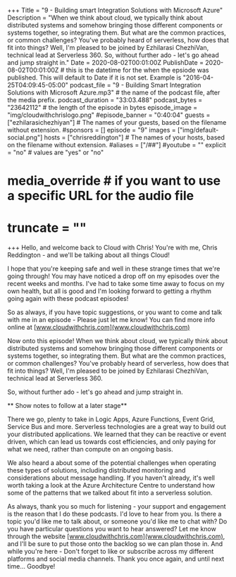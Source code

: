 +++
Title = "9 - Building smart Integration Solutions with Microsoft Azure"
Description = "When we think about cloud, we typically think about distributed systems and somehow bringing those different components or systems together, so integrating them. But what are the common practices, or common challenges? You've probably heard of serverless, how does that fit into things? Well, I'm pleased to be joined by Ezhilarasi ChezhiVan, technical lead at Serverless 360. So, without further ado - let's go ahead and jump straight in."
Date = 2020-08-02T00:01:00Z
PublishDate = 2020-08-02T00:01:00Z # this is the datetime for the when the epsiode was published. This will default to Date if it is not set. Example is "2016-04-25T04:09:45-05:00"
podcast_file = "9 - Building Smart Integration Solutions with Microsoft Azure.mp3" # the name of the podcast file, after the media prefix.
podcast_duration = "33:03.488"
podcast_bytes = "23642112" # the length of the episode in bytes
episode_image = "img/cloudwithchrislogo.png"
#episode_banner = "0:40:04"
guests = ["ezhilarasichezhiyan"] # The names of your guests, based on the filename without extension.
#sponsors = []
episode = "9"
images = ["img/default-social.png"]
hosts = ["chrisreddington"] # The names of your hosts, based on the filename without extension.
#aliases = ["/##"]
#youtube = ""
explicit = "no" # values are "yes" or "no"
# media_override # if you want to use a specific URL for the audio file
# truncate = ""
+++
Hello, and welcome back to Cloud with Chris! You're with me, Chris Reddington - and we'll be talking about all things Cloud!

I hope that you're keeping safe and well in these strange times that we're going through! You may have noticed a drop off on my episodes over the recent weeks and months. I've had to take some time away to focus on my own health, but all is good and I'm looking forward to getting a rhythm going again with these podcast episodes!

So as always, if you have topic suggestions, or you want to come and talk with me in an episode - Please just let me know! You can find more info online at [www.cloudwithchris.com](www.cloudwithchris.com)

Now onto this episode! When we think about cloud, we typically think about distributed systems and somehow bringing those different components or systems together, so integrating them. But what are the common practices, or common challenges? You've probably heard of serverless, how does that fit into things? Well, I'm pleased to be joined by Ezhilarasi ChezhiVan, technical lead at Serverless 360.

So, without further ado - let's go ahead and jump straight in.

** Show notes to follow at a later stage**

There we go, plenty to take in Logic Apps, Azure Functions, Event Grid, Service Bus and more. Serverless technologies are a great way to build out your distributed applications. We learned that they can be reactive or event driven, which can lead us towards cost efficiencies, and only paying for what we need, rather than compute on an ongoing basis.

We also heard a about some of the potential challenges when operating these types of solutions, including distributed monitoring and considerations about message handling. If you haven't already, it's well worth taking a look at the Azure Architecture Centre to understand how some of the patterns that we talked about fit into a serverless solution.

As always, thank you so much for listening - your support and engagement is the reason that I do these podcasts. I'd love to hear from you. Is there a topic you'd like me to talk about, or someone you'd like me to chat with? Do you have particular questions you want to hear answered? Let me know through the website [www.cloudwithchris.com](www.cloudwithchris.com), and I'll be sure to put those onto the backlog so we can plan those in. And while you're here - Don't forget to like or subscribe across my different platforms and social media channels. Thank you once again, and until next time… Goodbye!